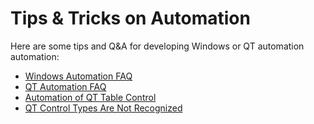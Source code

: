  # Tips & Tricks on Automation

Here are some tips and Q&A for developing Windows or QT automation automation:

* [Windows Automation FAQ](win_faq.md)
* [QT Automation FAQ](qt_faq.md)
* [Automation of QT Table Control](qt/qt_table.md)
* [QT Control Types Are Not Recognized](/shared/qt/qt_accessible.md)